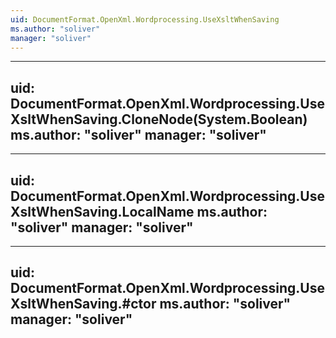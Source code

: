 ```yaml
---
uid: DocumentFormat.OpenXml.Wordprocessing.UseXsltWhenSaving
ms.author: "soliver"
manager: "soliver"
---
```


---
uid: DocumentFormat.OpenXml.Wordprocessing.UseXsltWhenSaving.CloneNode(System.Boolean)
ms.author: "soliver"
manager: "soliver"
---

---
uid: DocumentFormat.OpenXml.Wordprocessing.UseXsltWhenSaving.LocalName
ms.author: "soliver"
manager: "soliver"
---

---
uid: DocumentFormat.OpenXml.Wordprocessing.UseXsltWhenSaving.#ctor
ms.author: "soliver"
manager: "soliver"
---
